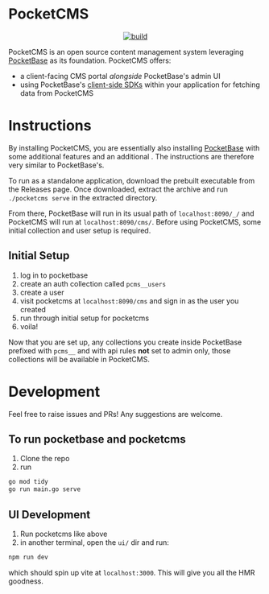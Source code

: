 # PocketCMS

<p align="center">
    <a href="https://github.com/parkuman/pocketcms/actions/workflows/release.yaml" target="_blank" rel="noopener"><img src="https://github.com/parkuman/pocketcms/actions/workflows/release.yaml/badge.svg" alt="build" /></a>
</p>

PocketCMS is an open source content management system leveraging [PocketBase](https://pocketbase.io)
as its foundation. PocketCMS offers:

- a client-facing CMS portal _alongside_ PocketBase's admin UI
- using PocketBase's [client-side SDKs](https://pocketbase.io/docs/client-side-sdks/) within your application for fetching data from PocketCMS

# Instructions

By installing PocketCMS, you are essentially also installing [PocketBase](https://pocketbase.io) with some additional features and an additional . The instructions are therefore very similar to PocketBase's.

To run as a standalone application, download the prebuilt executable from the Releases page. Once downloaded, extract the archive and run `./pocketcms serve` in the extracted directory.

From there, PocketBase will run in its usual path of `localhost:8090/_/` and PocketCMS will run at `localhost:8090/cms/`. Before using PocketCMS, some initial collection and user setup is required.

## Initial Setup

1. log in to pocketbase
2. create an auth collection called `pcms__users`
3. create a user
4. visit pocketcms at `localhost:8090/cms` and sign in as the user you created
5. run through initial setup for pocketcms
6. voila!

Now that you are set up, any collections you create inside PocketBase prefixed with
`pcms__` and with api rules **not** set to admin only, those collections will be
available in PocketCMS.

# Development

Feel free to raise issues and PRs! Any suggestions are welcome.

## To run pocketbase and pocketcms

1. Clone the repo
2. run

```bash
go mod tidy
go run main.go serve
```

## UI Development

1. Run pocketcms like above
2. in another terminal, open the `ui/` dir and run:

```bash
npm run dev
```

which should spin up vite at `localhost:3000`. This will give you all the HMR goodness.
